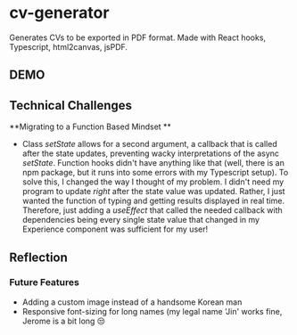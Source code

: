 # cv-generator
Generates CVs to be exported in PDF format. Made with React hooks, Typescript, 
html2canvas, jsPDF.

## DEMO

## Technical Challenges 

**Migrating to a Function Based Mindset ** 

* Class *setState* allows for a second argument, a callback that is called 
after the state updates, preventing wacky interpretations of the async 
*setState*. Function hooks didn't have anything like that (well, there is 
an npm package, but it runs into some errors with my Typescript setup). 
To solve this, I changed the way I thought of my problem. I didn't need my 
program to update *right* after the state value was updated. Rather, I just 
wanted the function of typing and getting results displayed in real time. 
Therefore, just adding a *useEffect* that called the needed callback with 
dependencies being every single state value that changed in my Experience 
component was sufficient for my user! 

## Reflection 


### Future Features 

* Adding a custom image instead of a handsome Korean man 
* Responsive font-sizing for long names (my legal name 'Jin' works fine, Jerome is a bit long :unamused:


